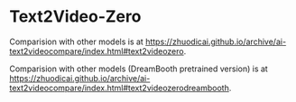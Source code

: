# Text2Video-Zero

Comparision with other models is at https://zhuodicai.github.io/archive/ai-text2videocompare/index.html#text2videozero.

Comparision with other models (DreamBooth pretrained version) is at https://zhuodicai.github.io/archive/ai-text2videocompare/index.html#text2videozerodreambooth.
